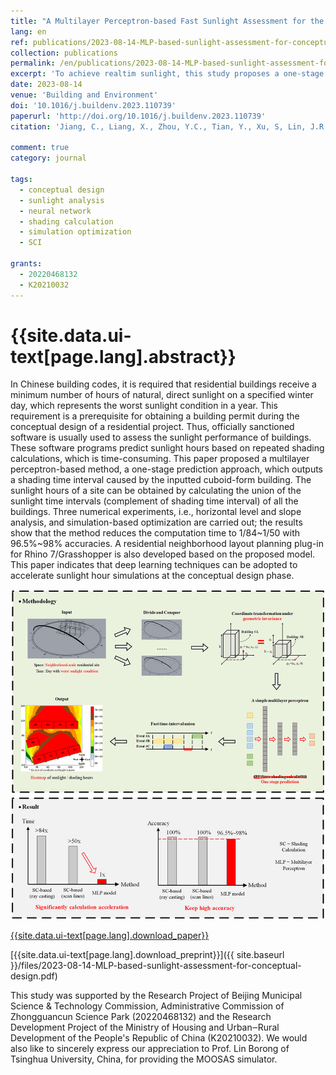 ```yaml
---
title: "A Multilayer Perceptron-based Fast Sunlight Assessment for the Conceptual Design of Residential Neighborhoods under Chinese Policy "
lang: en
ref: publications/2023-08-14-MLP-based-sunlight-assessment-for-conceptual-design
collection: publications
permalink: /en/publications/2023-08-14-MLP-based-sunlight-assessment-for-conceptual-design
excerpt: 'To achieve realtim sunlight, this study proposes a one-stage sunlight prediction approach based on multilayer perceptron, which reduces the computation time to 1/84~1/50 with 96+% accuracy'
date: 2023-08-14
venue: 'Building and Environment'
doi: '10.1016/j.buildenv.2023.110739'
paperurl: 'http://doi.org/10.1016/j.buildenv.2023.110739'
citation: 'Jiang, C., Liang, X., Zhou, Y.C., Tian, Y., Xu, S, Lin, J.R.*, Ma, Z., Yang S., Zhou, H. (2023). A Multilayer Perceptron-based Fast Sunlight Assessment for the Conceptual Design of Residential Neighborhoods under Chinese Policy . <i>Building and Environment</i>, 243, 110739. doi: 10.1016/j.buildenv.2023.110739'

comment: true
category: journal

tags: 
  - conceptual design
  - sunlight analysis
  - neural network
  - shading calculation
  - simulation optimization
  - SCI

grants:
  - 20220468132
  - K20210032
---
```



{{site.data.ui-text[page.lang].abstract}}
====


In Chinese building codes, it is required that residential buildings receive a minimum number of hours of natural, direct sunlight on a specified winter day, which represents the worst sunlight condition in a year. This requirement is a prerequisite for obtaining a building permit during the conceptual design of a residential project. Thus, officially sanctioned software is usually used to assess the sunlight performance of buildings. These software programs predict sunlight hours based on repeated shading calculations, which is time-consuming. This paper proposed a multilayer perceptron-based method, a one-stage prediction approach, which outputs a shading time interval caused by the inputted cuboid-form building. The sunlight hours of a site can be obtained by calculating the union of the sunlight time intervals (complement of shading time interval) of all the buildings. Three numerical experiments, i.e., horizontal level and slope analysis, and simulation-based optimization are carried out; the results show that the method reduces the computation time to 1/84~1/50 with 96.5%~98% accuracies. A residential neighborhood layout planning plug-in for Rhino 7/Grasshopper is also developed based on the proposed model. This paper indicates that deep learning techniques can be adopted to accelerate sunlight hour simulations at the conceptual design phase.

![graphical abstract](/images/2023-08-14-MLP-based-sunlight-assessment-for-conceptual-design-ga.jpg)

[{{site.data.ui-text[page.lang].download_paper}}]({{page.paperurl}})

[{{site.data.ui-text[page.lang].download_preprint}}]({{ site.baseurl }}/files/2023-08-14-MLP-based-sunlight-assessment-for-conceptual-design.pdf)

This study was supported by the Research Project of Beijing Municipal Science & Technology Commission, Administrative Commission of Zhongguancun Science Park (20220468132) and the Research Development Project of the Ministry of Housing and Urban‒Rural Development of the People's Republic of China (K20210032). We would also like to sincerely express our appreciation to Prof. Lin Borong of Tsinghua University, China, for providing the MOOSAS simulator.